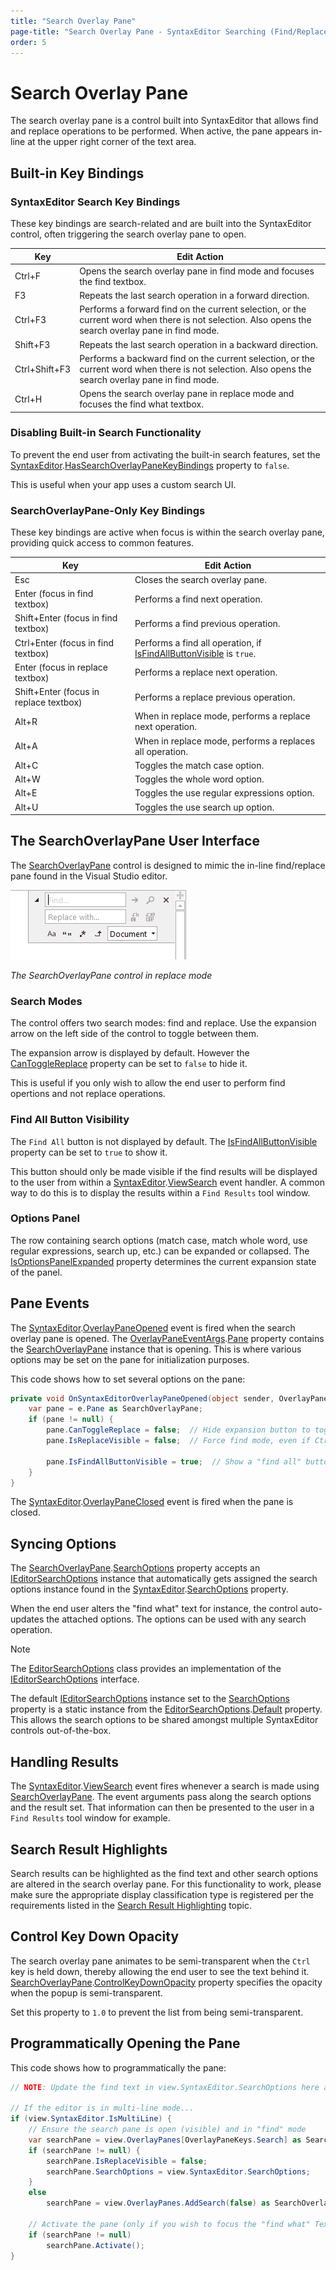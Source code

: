 ```yaml
---
title: "Search Overlay Pane"
page-title: "Search Overlay Pane - SyntaxEditor Searching (Find/Replace) Features"
order: 5
---
```

# Search Overlay Pane

The search overlay pane is a control built into SyntaxEditor that allows find and replace operations to be performed.  When active, the pane appears in-line at the upper right corner of the text area.

## Built-in Key Bindings

### SyntaxEditor Search Key Bindings

These key bindings are search-related and are built into the SyntaxEditor control, often triggering the search overlay pane to open.

| Key | Edit Action |
|-----|-----|
| Ctrl+F | Opens the search overlay pane in find mode and focuses the find textbox. |
| F3  | Repeats the last search operation in a forward direction. |
| Ctrl+F3 | Performs a forward find on the current selection, or the current word when there is not selection.  Also opens the search overlay pane in find mode. |
| Shift+F3 | Repeats the last search operation in a backward direction. |
| Ctrl+Shift+F3 | Performs a backward find on the current selection, or the current word when there is not selection.  Also opens the search overlay pane in find mode. |
| Ctrl+H | Opens the search overlay pane in replace mode and focuses the find what textbox. |

### Disabling Built-in Search Functionality

To prevent the end user from activating the built-in search features, set the [SyntaxEditor](xref:ActiproSoftware.UI.WinForms.Controls.SyntaxEditor.SyntaxEditor).[HasSearchOverlayPaneKeyBindings](xref:ActiproSoftware.UI.WinForms.Controls.SyntaxEditor.SyntaxEditor.HasSearchOverlayPaneKeyBindings) property to `false`.

This is useful when your app uses a custom search UI.

### SearchOverlayPane-Only Key Bindings

These key bindings are active when focus is within the search overlay pane, providing quick access to common features.

| Key | Edit Action |
|-----|-----|
| Esc | Closes the search overlay pane. |
| Enter (focus in find textbox) | Performs a find next operation. |
| Shift+Enter (focus in find textbox) | Performs a find previous operation. |
| Ctrl+Enter (focus in find textbox) | Performs a find all operation, if [IsFindAllButtonVisible](xref:ActiproSoftware.UI.WinForms.Controls.SyntaxEditor.Primitives.SearchViewBase.IsFindAllButtonVisible) is `true`. |
| Enter (focus in replace textbox) | Performs a replace next operation. |
| Shift+Enter (focus in replace textbox) | Performs a replace previous operation. |
| Alt+R | When in replace mode, performs a replace next operation. |
| Alt+A | When in replace mode, performs a replaces all operation. |
| Alt+C | Toggles the match case option. |
| Alt+W | Toggles the whole word option. |
| Alt+E | Toggles the use regular expressions option. |
| Alt+U | Toggles the use search up option. |

## The SearchOverlayPane User Interface

The [SearchOverlayPane](xref:ActiproSoftware.UI.WinForms.Controls.SyntaxEditor.Primitives.SearchOverlayPane) control is designed to mimic the in-line find/replace pane found in the Visual Studio editor.

![Screenshot](../../images/search-overlay-pane.png)

*The SearchOverlayPane control in replace mode*

### Search Modes

The control offers two search modes: find and replace.  Use the expansion arrow on the left side of the control to toggle between them.

The expansion arrow is displayed by default.  However the [CanToggleReplace](xref:ActiproSoftware.UI.WinForms.Controls.SyntaxEditor.Primitives.SearchViewBase.CanToggleReplace) property can be set to `false` to hide it.

This is useful if you only wish to allow the end user to perform find opertions and not replace operations.

### Find All Button Visibility

The `Find All` button is not displayed by default.  The [IsFindAllButtonVisible](xref:ActiproSoftware.UI.WinForms.Controls.SyntaxEditor.Primitives.SearchViewBase.IsFindAllButtonVisible) property can be set to `true` to show it.

This button should only be made visible if the find results will be displayed to the user from within a [SyntaxEditor](xref:ActiproSoftware.UI.WinForms.Controls.SyntaxEditor.SyntaxEditor).[ViewSearch](xref:ActiproSoftware.UI.WinForms.Controls.SyntaxEditor.SyntaxEditor.ViewSearch) event handler.  A common way to do this is to display the results within a `Find Results` tool window.

### Options Panel

The row containing search options (match case, match whole word, use regular expressions, search up, etc.) can be expanded or collapsed.  The [IsOptionsPanelExpanded](xref:ActiproSoftware.UI.WinForms.Controls.SyntaxEditor.Primitives.SearchViewBase.IsOptionsPanelExpanded) property determines the current expansion state of the panel.

## Pane Events

The [SyntaxEditor](xref:ActiproSoftware.UI.WinForms.Controls.SyntaxEditor.SyntaxEditor).[OverlayPaneOpened](xref:ActiproSoftware.UI.WinForms.Controls.SyntaxEditor.SyntaxEditor.OverlayPaneOpened) event is fired when the search overlay pane is opened.  The [OverlayPaneEventArgs](xref:ActiproSoftware.UI.WinForms.Controls.SyntaxEditor.OverlayPaneEventArgs).[Pane](xref:ActiproSoftware.UI.WinForms.Controls.SyntaxEditor.OverlayPaneEventArgs.Pane) property contains the [SearchOverlayPane](xref:ActiproSoftware.UI.WinForms.Controls.SyntaxEditor.Primitives.SearchOverlayPane) instance that is opening.  This is where various options may be set on the pane for initialization purposes.

This code shows how to set several options on the pane:

```csharp
private void OnSyntaxEditorOverlayPaneOpened(object sender, OverlayPaneEventArgs e) {
	var pane = e.Pane as SearchOverlayPane;
	if (pane != null) {
		pane.CanToggleReplace = false;  // Hide expansion button to toggle to replace mode
		pane.IsReplaceVisible = false;  // Force find mode, even if Ctrl+H is pressed

		pane.IsFindAllButtonVisible = true;  // Show a "find all" button
	}
}
```

The [SyntaxEditor](xref:ActiproSoftware.UI.WinForms.Controls.SyntaxEditor.SyntaxEditor).[OverlayPaneClosed](xref:ActiproSoftware.UI.WinForms.Controls.SyntaxEditor.SyntaxEditor.OverlayPaneClosed) event is fired when the pane is closed.

## Syncing Options

The [SearchOverlayPane](xref:ActiproSoftware.UI.WinForms.Controls.SyntaxEditor.Primitives.SearchOverlayPane).[SearchOptions](xref:ActiproSoftware.UI.WinForms.Controls.SyntaxEditor.Primitives.SearchViewBase.SearchOptions) property accepts an [IEditorSearchOptions](xref:ActiproSoftware.UI.WinForms.Controls.SyntaxEditor.IEditorSearchOptions) instance that automatically gets assigned the search options instance found in the [SyntaxEditor](xref:ActiproSoftware.UI.WinForms.Controls.SyntaxEditor.SyntaxEditor).[SearchOptions](xref:ActiproSoftware.UI.WinForms.Controls.SyntaxEditor.SyntaxEditor.SearchOptions) property.

When the end user alters the "find what" text for instance, the control auto-updates the attached options.  The options can be used with any search operation.

> [!NOTE]
> The [EditorSearchOptions](xref:ActiproSoftware.UI.WinForms.Controls.SyntaxEditor.Implementation.EditorSearchOptions) class provides an implementation of the [IEditorSearchOptions](xref:ActiproSoftware.UI.WinForms.Controls.SyntaxEditor.IEditorSearchOptions) interface.

The default [IEditorSearchOptions](xref:ActiproSoftware.UI.WinForms.Controls.SyntaxEditor.IEditorSearchOptions) instance set to the [SearchOptions](xref:ActiproSoftware.UI.WinForms.Controls.SyntaxEditor.SyntaxEditor.SearchOptions) property is a static instance from the [EditorSearchOptions](xref:ActiproSoftware.UI.WinForms.Controls.SyntaxEditor.Implementation.EditorSearchOptions).[Default](xref:ActiproSoftware.UI.WinForms.Controls.SyntaxEditor.Implementation.EditorSearchOptions.Default) property.  This allows the search options to be shared amongst multiple SyntaxEditor controls out-of-the-box.

## Handling Results

The [SyntaxEditor](xref:ActiproSoftware.UI.WinForms.Controls.SyntaxEditor.SyntaxEditor).[ViewSearch](xref:ActiproSoftware.UI.WinForms.Controls.SyntaxEditor.SyntaxEditor.ViewSearch) event fires whenever a search is made using [SearchOverlayPane](xref:ActiproSoftware.UI.WinForms.Controls.SyntaxEditor.Primitives.SearchOverlayPane).  The event arguments pass along the search options and the result set.  That information can then be presented to the user in a `Find Results` tool window for example.

## Search Result Highlights

Search results can be highlighted as the find text and other search options are altered in the search overlay pane.  For this functionality to work, please make sure the appropriate display classification type is registered per the requirements listed in the [Search Result Highlighting](search-result-highlighting.md) topic.

## Control Key Down Opacity

The search overlay pane animates to be semi-transparent when the `Ctrl` key is held down, thereby allowing the end user to see the text behind it. [SearchOverlayPane](xref:ActiproSoftware.UI.WinForms.Controls.SyntaxEditor.Primitives.SearchOverlayPane).[ControlKeyDownOpacity](xref:ActiproSoftware.UI.WinForms.Controls.SyntaxEditor.Primitives.SearchOverlayPane.ControlKeyDownOpacity) property specifies the opacity when the popup is semi-transparent.

Set this property to `1.0` to prevent the list from being semi-transparent.

## Programmatically Opening the Pane

This code shows how to programmatically the pane:

```csharp
// NOTE: Update the find text in view.SyntaxEditor.SearchOptions here as needed

// If the editor is in multi-line mode...
if (view.SyntaxEditor.IsMultiLine) {
	// Ensure the search pane is open (visible) and in "find" mode
	var searchPane = view.OverlayPanes[OverlayPaneKeys.Search] as SearchOverlayPane;
	if (searchPane != null) {
		searchPane.IsReplaceVisible = false;
		searchPane.SearchOptions = view.SyntaxEditor.SearchOptions;
	}
	else
		searchPane = view.OverlayPanes.AddSearch(false) as SearchOverlayPane;

	// Activate the pane (only if you wish to focus the "find what" TextBox)
	if (searchPane != null)
		searchPane.Activate();
}
```

